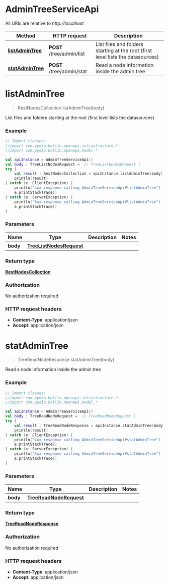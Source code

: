 # AdminTreeServiceApi

All URIs are relative to *http://localhost*

| Method | HTTP request | Description |
| ------------- | ------------- | ------------- |
| [**listAdminTree**](AdminTreeServiceApi.md#listAdminTree) | **POST** /tree/admin/list | List files and folders starting at the root (first level lists the datasources) |
| [**statAdminTree**](AdminTreeServiceApi.md#statAdminTree) | **POST** /tree/admin/stat | Read a node information inside the admin tree |


<a id="listAdminTree"></a>
# **listAdminTree**
> RestNodesCollection listAdminTree(body)

List files and folders starting at the root (first level lists the datasources)

### Example
```kotlin
// Import classes:
//import com.pydio.kotlin.openapi.infrastructure.*
//import com.pydio.kotlin.openapi.model.*

val apiInstance = AdminTreeServiceApi()
val body : TreeListNodesRequest =  // TreeListNodesRequest |
try {
    val result : RestNodesCollection = apiInstance.listAdminTree(body)
    println(result)
} catch (e: ClientException) {
    println("4xx response calling AdminTreeServiceApi#listAdminTree")
    e.printStackTrace()
} catch (e: ServerException) {
    println("5xx response calling AdminTreeServiceApi#listAdminTree")
    e.printStackTrace()
}
```

### Parameters
| Name | Type | Description  | Notes |
| ------------- | ------------- | ------------- | ------------- |
| **body** | [**TreeListNodesRequest**](TreeListNodesRequest.md)|  | |

### Return type

[**RestNodesCollection**](RestNodesCollection.md)

### Authorization

No authorization required

### HTTP request headers

 - **Content-Type**: application/json
 - **Accept**: application/json

<a id="statAdminTree"></a>
# **statAdminTree**
> TreeReadNodeResponse statAdminTree(body)

Read a node information inside the admin tree

### Example
```kotlin
// Import classes:
//import com.pydio.kotlin.openapi.infrastructure.*
//import com.pydio.kotlin.openapi.model.*

val apiInstance = AdminTreeServiceApi()
val body : TreeReadNodeRequest =  // TreeReadNodeRequest |
try {
    val result : TreeReadNodeResponse = apiInstance.statAdminTree(body)
    println(result)
} catch (e: ClientException) {
    println("4xx response calling AdminTreeServiceApi#statAdminTree")
    e.printStackTrace()
} catch (e: ServerException) {
    println("5xx response calling AdminTreeServiceApi#statAdminTree")
    e.printStackTrace()
}
```

### Parameters
| Name | Type | Description  | Notes |
| ------------- | ------------- | ------------- | ------------- |
| **body** | [**TreeReadNodeRequest**](TreeReadNodeRequest.md)|  | |

### Return type

[**TreeReadNodeResponse**](TreeReadNodeResponse.md)

### Authorization

No authorization required

### HTTP request headers

 - **Content-Type**: application/json
 - **Accept**: application/json
